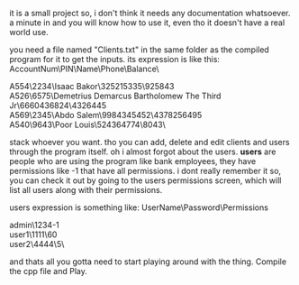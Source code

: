 it is a small project so, i don't think it needs any documentation whatsoever. a minute in and you will know how to use it, even tho it doesn't have a real world use.

you need a file named "Clients.txt" in the same folder as the compiled program for it to get the inputs.
its expression is like this: 
AccountNum\PIN\Name\Phone\Balance\

A554\2234\Isaac Bakor\325215335\925843\
A526\6575\Demetrius Demarcus Bartholomew The Third Jr\6660436824\4326445\
A569\2345\Abdo Salem\9984345452\4378256495\
A540\9643\Poor Louis\524364774\8043\

stack whoever you want. tho you can add, delete and edit clients and users through the program itself.
oh i almost forgot about the users.
**users** are people who are using the program like bank employees, they have permissions like -1 that have all permissions.
i dont really remember it so, you can check it out by going to the users permissions screen,
which will list all users along with their permissions.

users expression is something like:
UserName\Password\Permissions

admin\1234\-1\
user1\1111\60\
user2\4444\5\

and thats all you gotta need to start playing around with the thing.
Compile the cpp file and Play.
